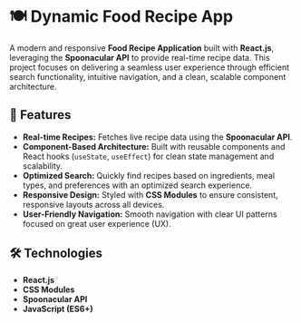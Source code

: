 # 🍽️ Dynamic Food Recipe App

A modern and responsive **Food Recipe Application** built with **React.js**, leveraging the **Spoonacular API** to provide real-time recipe data. This project focuses on delivering a seamless user experience through efficient search functionality, intuitive navigation, and a clean, scalable component architecture.

## 🚀 Features
- **Real-time Recipes:** Fetches live recipe data using the **Spoonacular API**.
- **Component-Based Architecture:** Built with reusable components and React hooks (`useState`, `useEffect`) for clean state management and scalability.
- **Optimized Search:** Quickly find recipes based on ingredients, meal types, and preferences with an optimized search experience.
- **Responsive Design:** Styled with **CSS Modules** to ensure consistent, responsive layouts across all devices.
- **User-Friendly Navigation:** Smooth navigation with clear UI patterns focused on great user experience (UX).

## 🛠️ Technologies
- **React.js**
- **CSS Modules**
- **Spoonacular API**
- **JavaScript (ES6+)**

